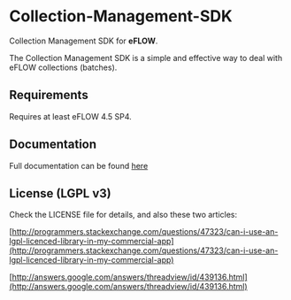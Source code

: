 Collection-Management-SDK
=========================

Collection Management SDK for **eFLOW**.

The Collection Management SDK is a simple and effective way to deal with eFLOW collections (batches).

Requirements
---------------
Requires at least eFLOW 4.5 SP4.

Documentation
---------------
Full documentation can be found [here](http://www.doksend.com/eFlowSdk/)

License (LGPL v3)
---------------
Check the LICENSE file for details, and also these two articles:

[http://programmers.stackexchange.com/questions/47323/can-i-use-an-lgpl-licenced-library-in-my-commercial-app](http://programmers.stackexchange.com/questions/47323/can-i-use-an-lgpl-licenced-library-in-my-commercial-app)

[http://answers.google.com/answers/threadview/id/439136.html](http://answers.google.com/answers/threadview/id/439136.html)
